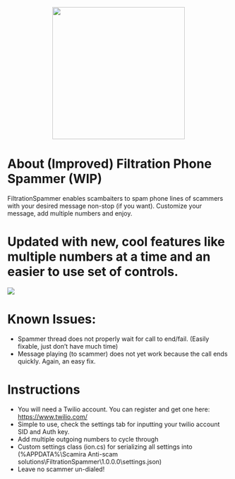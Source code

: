 <p align="center"><img src="http://i.imgur.com/RBPGDSr.png" height="300"></p>

# About (Improved) Filtration Phone Spammer (WIP)

FiltrationSpammer enables scambaiters to spam phone lines of scammers with your desired message non-stop (if you want). Customize your message, add multiple numbers and enjoy.

# Updated with new, cool features like multiple numbers at a time and an easier to use set of controls.
<td><img src="https://i.imgur.com/jo7pkM4.png"></td>

# Known Issues:
- Spammer thread does not properly wait for call to end/fail. (Easily fixable, just don’t have much time)
- Message playing (to scammer) does not yet work because the call ends quickly. Again, an easy fix.

# Instructions

- You will need a Twilio account. You can register and get one here: https://www.twilio.com/
- Simple to use, check the settings tab for inputting your twilio account SID and Auth key.
- Add multiple outgoing numbers to cycle through
- Custom settings class (ion.cs) for serializing all settings into (%APPDATA%\Scamira Anti-scam solutions\FiltrationSpammer\1.0.0.0\settings.json)
- Leave no scammer un-dialed!